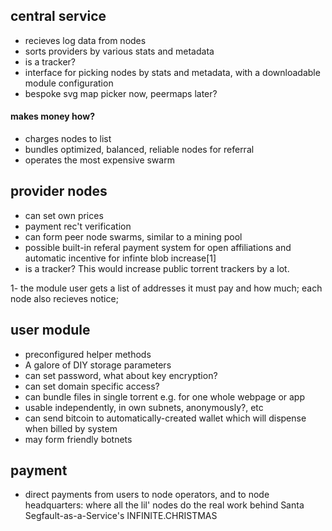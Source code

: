 ## central service

* recieves log data from nodes 
* sorts providers by various stats and metadata
* is a tracker?
* interface for picking nodes by stats and metadata, with a downloadable module configuration
* bespoke svg map picker now, peermaps later?

#### makes money how?

* charges nodes to list 
* bundles optimized, balanced, reliable nodes for referral 
* operates the most expensive swarm

## provider nodes

* can set own prices
* payment rec't verification
* can form peer node swarms, similar to a mining pool 
* possible built-in referal payment system for open affiliations and automatic incentive for infinte blob increase[1]
* is a tracker?  This would increase public torrent trackers by a lot.

1- the module user gets a list of addresses it must pay and how much; each node also recieves notice; 

## user module

* preconfigured helper methods
* A galore of DIY storage parameters
* can set password, what about key encryption?
* can set domain specific access?
* can bundle files in single torrent e.g. for one whole webpage or app
* usable independently, in own subnets, anonymously?, etc
* can send bitcoin to automatically-created wallet which will dispense when billed by system
* may form friendly botnets

## payment

* direct payments from users to node operators, and to node headquarters: where all the lil' nodes do the real work behind Santa Segfault-as-a-Service's INFINITE.CHRISTMAS


